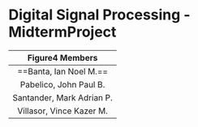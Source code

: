 # Digital Signal Processing - MidtermProject
| **Figure4 Members** |
|   :----:    |
| ==Banta, Ian Noel M.==     |
| Pabelico, John Paul B.   |
| Santander, Mark Adrian P.   |
| Villasor, Vince Kazer M.  |